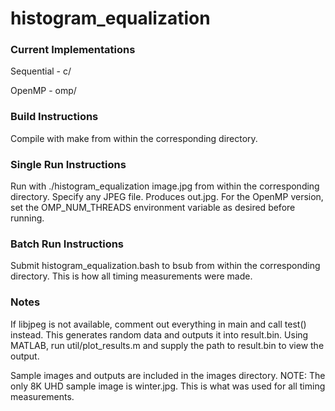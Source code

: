 # histogram_equalization

### Current Implementations
Sequential - c/

OpenMP - omp/

### Build Instructions
Compile with make from within the corresponding directory.

### Single Run Instructions
Run with ./histogram_equalization image.jpg from within the corresponding directory. Specify any JPEG file. Produces out.jpg. For the OpenMP version, set the OMP_NUM_THREADS environment variable as desired before running.

### Batch Run Instructions
Submit histogram_equalization.bash to bsub from within the corresponding directory. This is how all timing measurements were made.

### Notes
If libjpeg is not available, comment out everything in main and call test() instead. This generates random data and outputs it into result.bin. Using MATLAB, run util/plot_results.m and supply the path to result.bin to view the output.
  
Sample images and outputs are included in the images directory. NOTE: The only 8K UHD sample image is winter.jpg. This is what was used for all timing measurements.
